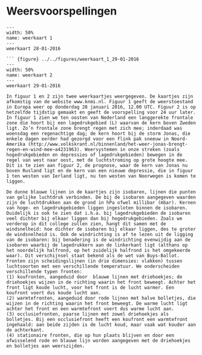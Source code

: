 # Weersvoorspellingen
``` {figure} ../../figures/weerkaart_1_28-01-2016
---
width: 50%
name: weerkaart 1
---
weerkaart 28-01-2016

``` {figure} ../../figures/weerkaart_1_29-01-2016
---
width: 50%
name: weerkaart 2
---
weerkaart 29-01-2016

In figuur 1 en 2 zijn twee weerkaartjes weergegeven. De kaartjes zijn afkomstig van de website www.knmi.nl. Figuur 1 geeft de weerstoestand in Europa weer op donderdag 28 januari 2016, 12.00 UTC. Figuur 2 is op hetzelfde tijdstip gemaakt en geeft de voorspelling voor 24 uur later. In figuur 1 zien we ten oosten van Nederland een langgerekte frontale zone die hoort bij een lagedrukgebied (L) waarvan de kern boven Zweden ligt. Zo’n frontale zone brengt regen met zich mee; inderdaad was woensdag een regenachtige dag; de kern hoort bij de storm Jonas, die enkele dagen eerder had gezorgd voor een flink pak sneeuw in Noord-Amerika (http://www.volkskrant.nl/binnenland/het-weer-jonas-brengt-regen-en-wind-mee~a4231963). Weersystemen in onze streken (zoals hogedrukgebieden en depressies of lagedrukgebieden) bewegen in de regel van west naar oost, met de luchtstroming op grote hoogte mee. Dit is te zien aan figuur 2, de prognose, waar de kern van Jonas nu boven Rusland ligt en de kern van een nieuwe depressie, die in figuur 1 ten westen van Ierland ligt, nu ten westen van Noorwegen is komen te liggen.   

De dunne blauwe lijnen in de kaartjes zijn isobaren, lijnen die punten van gelijke luchtdruk verbinden. De bij de isobaren aangegeven waarden zijn de luchtdrukken aan de grond in hPa ofwel millibar (mbar). Kernen van hoge- en lagedrukgebieden liggen ingesloten binnen de isobaren. Duidelijk is ook te zien dat i.h.a. bij lagedrukgebieden de isobaren veel dichter bij elkaar liggen dan bij hogedrukgebieden. Zoals we verderop in dit college zullen zien, hangt dit samen met de windsnelheid: hoe dichter de isobaren bij elkaar liggen, des te groter de windsnelheid is. Ook de windrichting is af te lezen uit de ligging van de isobaren: bij benadering is de windrichting evenwijdig aan de isobaren waarbij de lagedrukkern aan de linkerkant ligt (althans op het noordelijk halfrond, op het zuidelijk halfrond is het omgekeerde waar). Dit verschijnsel staat bekend als de wet van Buys-Ballot.
Fronten zijn scheidingslijnen (in drie dimensies: vlakken) tussen luchtsoorten met een verschillende temperatuur. We onderscheiden verschillende typen fronten: 
(1) koufronten, aangeduid door  blauwe lijnen met driehoekjes; de driehoekjes wijzen in de richting waarin het front beweegt. Achter het front ligt koude lucht, voor het front is de lucht warmer. Een koufront voert dus koude lucht aan.  
(2) warmtefronten, aangeduid door rode lijnen met halve bolletjes, die wijzen in de richting waarin het front beweegt. De warme lucht ligt achter het front en een warmtefront voert dus warme lucht aan. 
(3) occlusiefronten, paarse lijnen met zowel driehoekjes als bolletjes. Bij een occlusiefront heeft een koufront een warmtefront ingehaald: aan beide zijden is de lucht koud, maar vaak wat kouder aan de achterkant.
(4) stationaire fronten, die op hun plaats blijven en door een afwisselend rode en blauwe lijn worden aangegeven met de driehoekjes en bolletjes aan weerszijden. 
